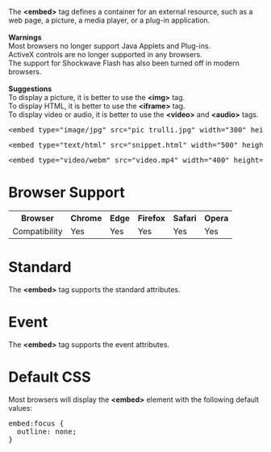 The <b>&lt;embed&gt;</b> tag defines a container for an external resource, such as a web page, a picture, a media player, or a plug-in application.
<br><br>
<b>Warnings</b>
<br>
Most browsers no longer support Java Applets and Plug-ins.
<br>
ActiveX controls are no longer supported in any browsers.
<br>
The support for Shockwave Flash has also been turned off in modern browsers.
<br><br>
<b>Suggestions</b>
<br>
To display a picture, it is better to use the <b>&lt;img&gt;</b> tag.
<br>
To display HTML, it is better to use the <b>&lt;iframe&gt;</b> tag.
<br>
To display video or audio, it is better to use the <b>&lt;video&gt;</b> and <b>&lt;audio&gt;</b> tags.
<pre>&lt;embed type="image/jpg" src="pic_trulli.jpg" width="300" height="200"&gt;</pre>
<pre>&lt;embed type="text/html" src="snippet.html" width="500" height="200"&gt;</pre>
<pre>&lt;embed type="video/webm" src="video.mp4" width="400" height="300"&gt;</pre>
<h1>Browser Support</h1>
<table class="ws-table-all notranslate">
  <tr>
    <th>Browser</th>
    <th>Chrome</th>
    <th>Edge</th>
    <th>Firefox</th>
    <th>Safari</th>
    <th>Opera</th>
  </tr>
  <tr>
    <td>Compatibility</td>
    <td>Yes</td>
    <td>Yes</td>
    <td>Yes</td>
    <td>Yes</td>
    <td>Yes</td>
  </tr>
</table>
<h1>Standard</h1>
The <b>&lt;embed&gt;</b> tag supports the standard attributes.
<h1>Event</h1>
The <b>&lt;embed&gt;</b> tag supports the event attributes.
<h1>Default CSS</h1>
Most browsers will display the <b>&lt;embed&gt;</b> element with the following default values:
<pre>
embed:focus {
  outline: none;
}
</pre>
